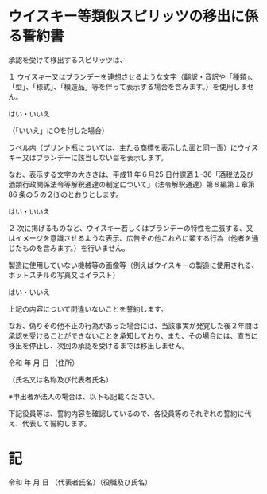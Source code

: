 # ウイスキー等類似スピリッツの移出に係る誓約書

承認を受けて移出するスピリッツは、

１ ウイスキー又はブランデーを連想させるような文字（翻訳・音訳や「種類」、「型」、「様式」、「模造品」等を伴って表示する場合を含みます。）を使用しません。

はい・いいえ

（「いいえ」に○を付した場合）

ラベル内（プリント瓶については、主たる商標を表示した面と同一面）にウイスキー又はブランデーに該当しない旨を表示します。

なお、表示する文字の大きさは、平成11 年６月25 日付課酒１-36「酒税法及び酒類行政関係法令等解釈通達の制定について」（法令解釈通達）第８編第１章第86 条の５の２⑶のとおりとします。

はい・いいえ

２ 次に掲げるものなど、ウイスキー若しくはブランデーの特性を主張する、又はイメージを意識させるような表示、広告その他これらに類する行為（他者を通じたものを含みます。）を行いません。

製造に使用していない機械等の画像等（例えばウイスキーの製造に使用される、ポットスチルの写真又はイラスト）

はい・いいえ

上記の内容について間違いないことを誓約します。

なお、偽りその他不正の行為があった場合には、当該事実が発覚した後２年間は承認を受けることができないことを承知しており、また、その場合には、直ちに移出を停止し、次回の承認を受けるまでは移出しません。

令和 年 月 日 （住所）

（氏名又は名称及び代表者氏名）

※申出者が法人の場合は、以下も記載ください。

下記役員等は、誓約内容を確認しているので、各役員等のそれぞれの誓約に代え、代表して誓約します。

# 記

令和 年 月 日 （代表者氏名）（役職及び氏名）